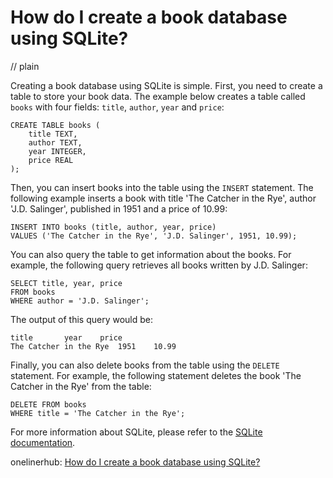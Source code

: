 # How do I create a book database using SQLite?
// plain

Creating a book database using SQLite is simple. First, you need to create a table to store your book data. The example below creates a table called `books` with four fields: `title`, `author`, `year` and `price`:

```
CREATE TABLE books (
    title TEXT,
    author TEXT,
    year INTEGER,
    price REAL
);
```

Then, you can insert books into the table using the `INSERT` statement. The following example inserts a book with title 'The Catcher in the Rye', author 'J.D. Salinger', published in 1951 and a price of 10.99:

```
INSERT INTO books (title, author, year, price)
VALUES ('The Catcher in the Rye', 'J.D. Salinger', 1951, 10.99);
```

You can also query the table to get information about the books. For example, the following query retrieves all books written by J.D. Salinger:

```
SELECT title, year, price
FROM books
WHERE author = 'J.D. Salinger';
```

The output of this query would be:

```
title		year	price
The Catcher in the Rye	1951	10.99
```

Finally, you can also delete books from the table using the `DELETE` statement. For example, the following statement deletes the book 'The Catcher in the Rye' from the table:

```
DELETE FROM books
WHERE title = 'The Catcher in the Rye';
```

For more information about SQLite, please refer to the [SQLite documentation](https://www.sqlite.org/docs.html).

onelinerhub: [How do I create a book database using SQLite?](https://onelinerhub.com/sqlite/how-do-i-create-a-book-database-using-sqlite)